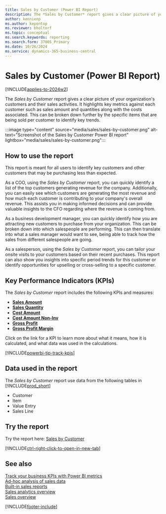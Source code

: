 ```yaml
---
title: Sales by Customer (Power BI Report)
description: The *Sales by Customer* report gives a clear picture of your organization's customers and their sales activities.
author: kennienp
ms.author: kepontop
ms.reviewer: bholtorf
ms.topic: conceptual
ms.search.keywords: reporting
ms.search.form: 37005_Primary
ms.date: 10/26/2024
ms.service: dynamics-365-business-central
---
```


# Sales by Customer (Power BI Report)

[!INCLUDE[applies-to-2024w2](includes/applies-to-2024w2.md)]

The *Sales by Customer* report gives a clear picture of your organization's customers and their sales activities. It highlights key metrics against each customer such as sales amount and quantities along with the costs associated. This can be broken down further by the specific items that are being sold per customer to identify key trends.

:::image type="content" source="media/sales/sales-by-customer.png" alt-text="Screenshot of the Sales by Customer Power BI report" lightbox="media/sales/sales-by-customer.png":::


## How to use the report

This report is meant for all users to identify key customers and other customers that may be purchasing less than expected.

As a COO, using the *Sales by Customer* report, you can quickly identify a list of the top customers generating revenue for the company. Additionally, you can easily see which customers are generating the most revenue and how much each customer is contributing to your company's overall revenue. This assists you in making informed decisions and can provide valuable insights to the CFO regarding where the revenue is coming from.

As a business development manager, you can quickly identify how you are attracting new customers to purchase from your organization. This can be broken down into which salespeople are performing. This can then translate into what a sales manager would want to see, being able to track how the sales from different salespeople are going.

As a salesperson, using the *Sales by Customer* report, you can tailor your onsite visits to your customers based on their recent purchases. This report can also show you insights into specific period trends for this customer or identify opportunities for upselling or cross-selling to a specific customer.

## Key Performance Indicators (KPIs)

The *Sales by Customer* report includes the following KPIs and measures: 

- [**Sales Amount**](sales-powerbi-sales-kpis.md#sales-amount)
- [**Sales Quantity**](sales-powerbi-sales-kpis.md#sales-quantity)
- [**Cost Amount**](sales-powerbi-sales-kpis.md#cost-amount)
- [**Cost Amount Non-Inv**](sales-powerbi-sales-kpis.md#cost-amount-non-inv)
- [**Gross Profit**](sales-powerbi-sales-kpis.md#gross-profit)
- [**Gross Profit Margin**](sales-powerbi-sales-kpis.md#gross-profit-margin)

Click on the link for a KPI to learn more about what it means, how it is calculated, and what data was used in the calculations. 

[!INCLUDE[powerbi-tip-track-kpis](includes/powerbi-tip-track-kpis.md)]


## Data used in the report

The *Sales by Customer* report use data from the following tables in [!INCLUDE[prod_short](includes/prod_short.md)]

- Customer
- Item
- Value Entry
- Sales Line

## Try the report

Try the report here: [Sales by Customer](https://businesscentral.dynamics.com?page=37005)

[!INCLUDE[ctrl-right-click-to-open-in-new-tab](includes/ctrl-right-click-to-open-in-new-tab.md)]

## See also

[Track your business KPIs with Power BI metrics](track-kpis-with-power-bi-metrics.md)   
[Ad-hoc analysis of sales data](ad-hoc-analysis-sales.md)   
[Built-in sales reports](sales-reports.md)   
[Sales analytics overview](sales-analytics-overview.md)  
[Sales overview](sales-manage-sales.md)  

[!INCLUDE[footer-include](includes/footer-banner.md)]
